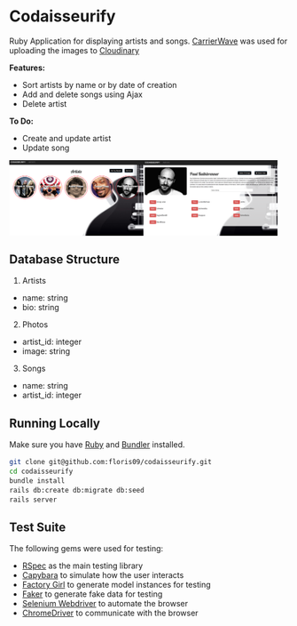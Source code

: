 # Codaisseurify

Ruby Application for displaying artists and songs.
[CarrierWave](https://github.com/carrierwaveuploader/carrierwave) was used for uploading the images to [Cloudinary](http://cloudinary.com/)

**Features:**
  * Sort artists by name or by date of creation
  * Add and delete songs using Ajax
  * Delete artist

**To Do:**
  * Create and update artist
  * Update song
  

<img src="https://github.com/floris09/codaisseurify/blob/master/app/assets/images/Screen%20Shot%202017-12-04%20at%2013.41.29.png" alt="codaisseurify" width="48%" align="left"/>
<img src="https://github.com/floris09/codaisseurify/blob/master/app/assets/images/Screen%20Shot%202017-12-04%20at%2013.42.08.png" alt="codaisseurify" width="48%" align="left"/>

<br clear="left" />


## Database Structure

1. Artists
  * name: string
  * bio: string

2. Photos
  * artist_id: integer
  * image: string

3. Songs
  * name: string
  * artist_id: integer

## Running Locally

Make sure you have [Ruby](https://www.ruby-lang.org/en/) and [Bundler](http://bundler.io/) installed.

```bash
git clone git@github.com:floris09/codaisseurify.git
cd codaisseurify
bundle install
rails db:create db:migrate db:seed
rails server
```

## Test Suite

The following gems were used for testing:
  * [RSpec](http://rspec.info/) as the main testing library
  * [Capybara](http://teamcapybara.github.io/capybara/) to simulate how the user interacts
  * [Factory Girl](http://www.rubydoc.info/gems/factory_girl/file/GETTING_STARTED.md) to generate model instances for testing
  * [Faker](https://github.com/stympy/faker) to generate fake data for testing
  * [Selenium Webdriver](http://www.seleniumhq.org/) to automate the browser
  * [ChromeDriver](https://sites.google.com/a/chromium.org/chromedriver/) to communicate with the browser
